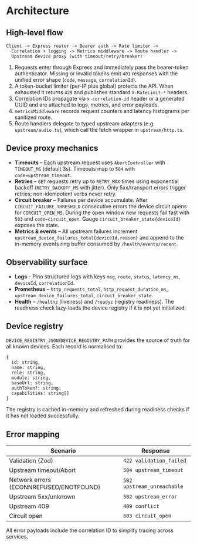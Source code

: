 # Architecture

## High-level flow

```
Client -> Express router -> Bearer auth -> Rate limiter ->
  Correlation + logging -> Metrics middleware -> Route handler ->
  Upstream device proxy (with timeout/retry/breaker)
```

1. Requests enter through Express and immediately pass the bearer-token
   authenticator. Missing or invalid tokens emit `401` responses with the
   unified error shape (`code`, `message`, `correlationId`).
2. A token-bucket limiter (per-IP plus global) protects the API. When exhausted it
   returns `429` and publishes standard `X-RateLimit-*` headers.
3. Correlation IDs propagate via `x-correlation-id` header or a generated UUID and
   are attached to logs, metrics, and error payloads.
4. `metricsMiddleware` records request counters and latency histograms per
   sanitized route.
5. Route handlers delegate to typed upstream adapters (e.g. `upstream/audio.ts`),
   which call the fetch wrapper in `upstream/http.ts`.

## Device proxy mechanics

- **Timeouts** – Each upstream request uses `AbortController` with
  `TIMEOUT_MS` (default 3s). Timeouts map to `504` with `code=upstream_timeout`.
- **Retries** – `GET` requests retry up to `RETRY_MAX` times using exponential
  backoff (`RETRY_BACKOFF_MS` with jitter). Only 5xx/transport errors trigger
  retries; non-idempotent verbs never retry.
- **Circuit breaker** – Failures per device accumulate. After
  `CIRCUIT_FAILURE_THRESHOLD` consecutive errors the device circuit opens for
  `CIRCUIT_OPEN_MS`. During the open window new requests fail fast with `503` and
  `code=circuit_open`. Gauge `circuit_breaker_state{deviceId}` exposes the state.
- **Metrics & events** – All upstream failures increment
  `upstream_device_failures_total{deviceId,reason}` and append to the in-memory
  events ring buffer consumed by `/health/events/recent`.

## Observability surface

- **Logs** – Pino structured logs with keys `msg`, `route`, `status`, `latency_ms`,
  `deviceId`, `correlationId`.
- **Prometheus** – `http_requests_total`, `http_request_duration_ms`,
  `upstream_device_failures_total`, `circuit_breaker_state`.
- **Health** – `/healthz` (liveness) and `/readyz` (registry readiness). The
  readiness check lazy-loads the device registry if it is not yet initialized.

## Device registry

`DEVICE_REGISTRY_JSON`/`DEVICE_REGISTRY_PATH` provides the source of truth for all
known devices. Each record is normalised to:

```
{
  id: string,
  name: string,
  role: string,
  module: string,
  baseUrl: string,
  authToken?: string,
  capabilities: string[]
}
```

The registry is cached in-memory and refreshed during readiness checks if it has
not loaded successfully.

## Error mapping

| Scenario | Response |
| --- | --- |
| Validation (Zod) | `422 validation_failed` |
| Upstream timeout/Abort | `504 upstream_timeout` |
| Network errors (ECONNREFUSED/ENOTFOUND) | `502 upstream_unreachable` |
| Upstream 5xx/unknown | `502 upstream_error` |
| Upstream 409 | `409 conflict` |
| Circuit open | `503 circuit_open` |

All error payloads include the correlation ID to simplify tracing across
services.
